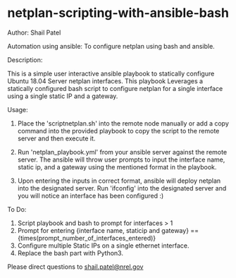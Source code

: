 # netplan-scripting-with-ansible-bash

Author: Shail Patel

Automation using ansible: To configure netplan using bash and ansible.

Description:

This is a simple user interactive ansible playbook to statically configure Ubuntu 18.04 Server netplan interfaces. This playbook Leverages a statically configured bash script to configure netplan for a single interface using a single static IP and a gateway.

Usage:

1. Place the 'scriptnetplan.sh' into the remote node manually or add a copy command into the provided playbook to copy the script to the remote server and then execute it.

2. Run 'netplan_playbook.yml' from your ansible server against the remote server. The ansible will throw user prompts to input the interface name, static ip, and a gateway using the mentioned format in the playbook.

3. Upon entering the inputs in correct format, ansible will deploy netplan into the designated server. Run 'ifconfig' into the designated server and you will notice an interface has been configured :)

To Do:

1. Script playbook and bash to prompt for interfaces > 1
2. Prompt for entering {interface name, staticip and gateway} == {times(prompt_number_of_interfaces_entered)}
3. Configure multiple Static IPs on a single ethernet interface.
4. Replace the bash part with Python3.

Please direct questions to shail.patel@nrel.gov
